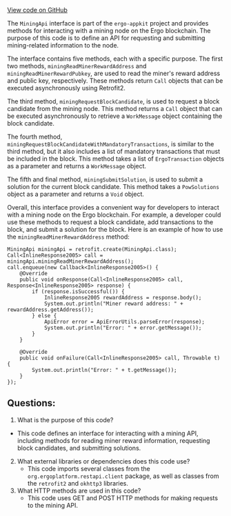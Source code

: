 [View code on GitHub](https://github.com/ergoplatform/ergo-appkit/java-client-generated/src/main/java/org/ergoplatform/restapi/client/MiningApi.java)

The `MiningApi` interface is part of the `ergo-appkit` project and provides methods for interacting with a mining node on the Ergo blockchain. The purpose of this code is to define an API for requesting and submitting mining-related information to the node.

The interface contains five methods, each with a specific purpose. The first two methods, `miningReadMinerRewardAddress` and `miningReadMinerRewardPubkey`, are used to read the miner's reward address and public key, respectively. These methods return `Call` objects that can be executed asynchronously using Retrofit2.

The third method, `miningRequestBlockCandidate`, is used to request a block candidate from the mining node. This method returns a `Call` object that can be executed asynchronously to retrieve a `WorkMessage` object containing the block candidate.

The fourth method, `miningRequestBlockCandidateWithMandatoryTransactions`, is similar to the third method, but it also includes a list of mandatory transactions that must be included in the block. This method takes a list of `ErgoTransaction` objects as a parameter and returns a `WorkMessage` object.

The fifth and final method, `miningSubmitSolution`, is used to submit a solution for the current block candidate. This method takes a `PowSolutions` object as a parameter and returns a `Void` object.

Overall, this interface provides a convenient way for developers to interact with a mining node on the Ergo blockchain. For example, a developer could use these methods to request a block candidate, add transactions to the block, and submit a solution for the block. Here is an example of how to use the `miningReadMinerRewardAddress` method:

```
MiningApi miningApi = retrofit.create(MiningApi.class);
Call<InlineResponse2005> call = miningApi.miningReadMinerRewardAddress();
call.enqueue(new Callback<InlineResponse2005>() {
    @Override
    public void onResponse(Call<InlineResponse2005> call, Response<InlineResponse2005> response) {
        if (response.isSuccessful()) {
            InlineResponse2005 rewardAddress = response.body();
            System.out.println("Miner reward address: " + rewardAddress.getAddress());
        } else {
            ApiError error = ApiErrorUtils.parseError(response);
            System.out.println("Error: " + error.getMessage());
        }
    }

    @Override
    public void onFailure(Call<InlineResponse2005> call, Throwable t) {
        System.out.println("Error: " + t.getMessage());
    }
});
```
## Questions: 
 1. What is the purpose of this code?
   - This code defines an interface for interacting with a mining API, including methods for reading miner reward information, requesting block candidates, and submitting solutions.
2. What external libraries or dependencies does this code use?
   - This code imports several classes from the `org.ergoplatform.restapi.client` package, as well as classes from the `retrofit2` and `okhttp3` libraries.
3. What HTTP methods are used in this code?
   - This code uses GET and POST HTTP methods for making requests to the mining API.